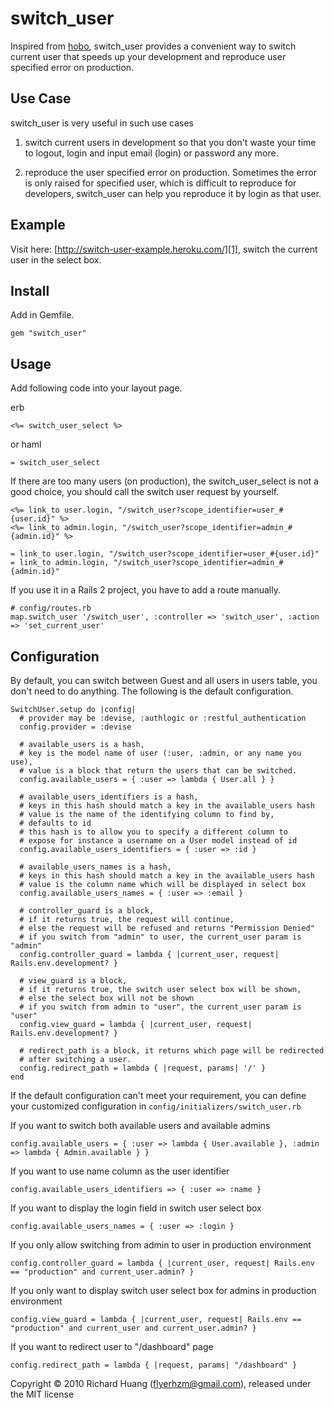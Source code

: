 switch_user
===========

Inspired from [hobo][0], switch_user provides a convenient way to switch current user that speeds up your development and reproduce user specified error on production.

Use Case
--------

switch_user is very useful in such use cases

1. switch current users in development so that you don't waste your time to logout, login and input email (login) or password any more.

2. reproduce the user specified error on production. Sometimes the error is only raised for specified user, which is difficult to reproduce for developers, switch_user can help you reproduce it by login as that user.

Example
-------

Visit here: [http://switch-user-example.heroku.com/][1], switch the current user in the select box.

Install
-------

Add in Gemfile.

    gem "switch_user"

Usage
-----

Add following code into your layout page.

erb

    <%= switch_user_select %>

or haml

    = switch_user_select

If there are too many users (on production), the switch_user_select is not a good choice, you should call the switch user request by yourself.

    <%= link_to user.login, "/switch_user?scope_identifier=user_#{user.id}" %>
    <%= link_to admin.login, "/switch_user?scope_identifier=admin_#{admin.id}" %>

    = link_to user.login, "/switch_user?scope_identifier=user_#{user.id}"
    = link_to admin.login, "/switch_user?scope_identifier=admin_#{admin.id}"

If you use it in a Rails 2 project, you have to add a route manually.

    # config/routes.rb
    map.switch_user '/switch_user', :controller => 'switch_user', :action => 'set_current_user'

Configuration
-------------

By default, you can switch between Guest and all users in users table, you don't need to do anything. The following is the default configuration.

    SwitchUser.setup do |config|
      # provider may be :devise, :authlogic or :restful_authentication
      config.provider = :devise

      # available_users is a hash,
      # key is the model name of user (:user, :admin, or any name you use),
      # value is a block that return the users that can be switched.
      config.available_users = { :user => lambda { User.all } }

      # available_users_identifiers is a hash,
      # keys in this hash should match a key in the available_users hash
      # value is the name of the identifying column to find by,
      # defaults to id
      # this hash is to allow you to specify a different column to
      # expose for instance a username on a User model instead of id
      config.available_users_identifiers = { :user => :id }

      # available_users_names is a hash,
      # keys in this hash should match a key in the available_users hash
      # value is the column name which will be displayed in select box
      config.available_users_names = { :user => :email }

      # controller_guard is a block,
      # if it returns true, the request will continue,
      # else the request will be refused and returns "Permission Denied"
      # if you switch from "admin" to user, the current_user param is "admin"
      config.controller_guard = lambda { |current_user, request| Rails.env.development? }

      # view_guard is a block,
      # if it returns true, the switch user select box will be shown,
      # else the select box will not be shown
      # if you switch from admin to "user", the current_user param is "user"
      config.view_guard = lambda { |current_user, request| Rails.env.development? }

      # redirect_path is a block, it returns which page will be redirected
      # after switching a user.
      config.redirect_path = lambda { |request, params| '/' }
    end

If the default configuration can't meet your requirement, you can define your customized configuration in <code>config/initializers/switch_user.rb</code>

If you want to switch both available users and available admins

    config.available_users = { :user => lambda { User.available }, :admin => lambda { Admin.available } }

If you want to use name column as the user identifier

    config.available_users_identifiers => { :user => :name }

If you want to display the login field in switch user select box

    config.available_users_names = { :user => :login }

If you only allow switching from admin to user in production environment

    config.controller_guard = lambda { |current_user, request| Rails.env == "production" and current_user.admin? }

If you only want to display switch user select box for admins in production environment

    config.view_guard = lambda { |current_user, request| Rails.env == "production" and current_user and current_user.admin? }

If you want to redirect user to "/dashboard" page

    config.redirect_path = lambda { |request, params| "/dashboard" }


Copyright © 2010 Richard Huang (flyerhzm@gmail.com), released under the MIT license

[0]: https://github.com/tablatom/hobo
[1]: http://switch-user-example.heroku.com/

